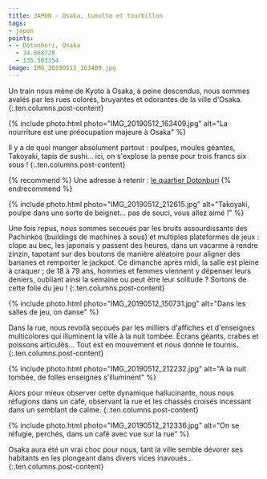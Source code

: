 ```yaml
---
title: JAPON - Osaka, tumulte et tourbillon
tags:
- japon
points:
- - Dōtonbori, Osaka
  - 34.668728
  - 135.503354
image: IMG_20190512_163409.jpg
---
```


Un train nous mène de Kyoto à Osaka, à peine descendus, nous sommes avalés par les rues colorés, bruyantes et odorantes de la ville d'Osaka.
{:.ten.columns.post-content}

<!--fin extrait-->

{% include photo.html photo="IMG_20190512_163409.jpg" alt="La nourriture est une préocupation majeure à Osaka" %}

Il y a de quoi manger absolument partout : poulpes, moules géantes, Takoyaki, tapis de sushi... ici, on s'explose la pense pour trois francs six sous !
{:.ten.columns.post-content}

{% recommend %}
Une adresse à retenir : [le quartier Dotonburi](http://ge0.me/03gIx7W6r1/Dōtonbori_rue_bouffe)
{% endrecommend %}

{% include photo.html photo="IMG_20190512_212615.jpg" alt="Takoyaki, poulpe dans une sorte de beignet... pas de souci, vous allez aimé !" %}

Une fois repus, nous sommes secoués par les bruits assourdissants des Pachinkos (buildings de machines à sous) et multiples plateformes de jeux : clope au bec, les japonais y passent des heures, dans un vacarme à rendre zinzin, tapotant sur des boutons de manière aléatoire pour aligner des bananes et remporter le jackpot. Ce dimanche après midi, la salle est pleine à craquer ; de 18 à 79 ans, hommes et femmes viennent y dépenser leurs deniers, oubliant ainsi la semaine ou peut être leur solitude ? Sortons de cette folie du jeu !
{:.ten.columns.post-content}

{% include photo.html photo="IMG_20190512_150731.jpg" alt="Dans les salles de jeu, on danse" %}

Dans la rue, nous revoilà secoués par les milliers d'affiches et d'enseignes multicolores qui illuminent la ville à la nuit tombée. Écrans géants, crabes et poissons articulés... Tout est en mouvement et nous donne le tournis.
{:.ten.columns.post-content}

{% include photo.html photo="IMG_20190512_212232.jpg" alt="A la nuit tombée, de folles enseignes s'illuminent" %}

Alors pour mieux observer cette dynamique hallucinante, nous nous réfugions dans un café, observant la rue et les chassés croisés incessant dans un semblant de calme.
{:.ten.columns.post-content}

{% include photo.html photo="IMG_20190512_212336.jpg" alt="On se réfugie, perchés, dans un café avec vue sur la rue" %}

Osaka aura été un vrai choc pour nous, tant la ville semble dévorer ses habitants en les plongeant dans divers vices inavoués...
{:.ten.columns.post-content}
